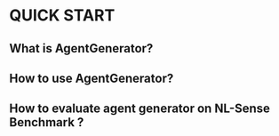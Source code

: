 # QUICK START

## What is AgentGenerator?

## How to use AgentGenerator?

## How to evaluate agent generator on NL-Sense Benchmark ?


